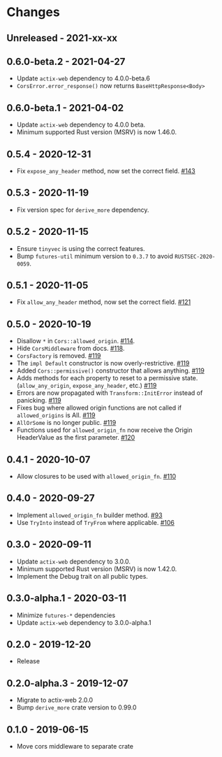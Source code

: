 # Changes

## Unreleased - 2021-xx-xx

## 0.6.0-beta.2 - 2021-04-27
* Update `actix-web` dependency to 4.0.0-beta.6
* `CorsError.error_response()` now returns `BaseHttpResponse<Body>`


## 0.6.0-beta.1 - 2021-04-02
* Update `actix-web` dependency to 4.0.0 beta.
* Minimum supported Rust version (MSRV) is now 1.46.0.


## 0.5.4 - 2020-12-31
* Fix `expose_any_header` method, now set the correct field. [#143]

[#143]: https://github.com/actix/actix-extras/pull/143


## 0.5.3 - 2020-11-19
* Fix version spec for `derive_more` dependency.


## 0.5.2 - 2020-11-15
* Ensure `tinyvec` is using the correct features.
* Bump `futures-util` minimum version to `0.3.7` to avoid `RUSTSEC-2020-0059`.


## 0.5.1 - 2020-11-05
* Fix `allow_any_header` method, now set the correct field. [#121]

[#121]: https://github.com/actix/actix-extras/pull/121


## 0.5.0 - 2020-10-19
* Disallow `*` in `Cors::allowed_origin`. [#114].
* Hide `CorsMiddleware` from docs. [#118].
* `CorsFactory` is removed. [#119]
* The `impl Default` constructor is now overly-restrictive. [#119]
* Added `Cors::permissive()` constructor that allows anything. [#119]
* Adds methods for each property to reset to a permissive state. (`allow_any_origin`,
  `expose_any_header`, etc.) [#119]
* Errors are now propagated with `Transform::InitError` instead of panicking. [#119]
* Fixes bug where allowed origin functions are not called if `allowed_origins` is All. [#119]
* `AllOrSome` is no longer public. [#119]
* Functions used for `allowed_origin_fn` now receive the Origin HeaderValue as the
  first parameter. [#120]

[#114]: https://github.com/actix/actix-extras/pull/114
[#118]: https://github.com/actix/actix-extras/pull/118
[#119]: https://github.com/actix/actix-extras/pull/119
[#120]: https://github.com/actix/actix-extras/pull/120


## 0.4.1 - 2020-10-07
* Allow closures to be used with `allowed_origin_fn`. [#110]

[#110]: https://github.com/actix/actix-extras/pull/110


## 0.4.0 - 2020-09-27
* Implement `allowed_origin_fn` builder method. [#93]
* Use `TryInto` instead of `TryFrom` where applicable. [#106]

[#93]: https://github.com/actix/actix-extras/pull/93
[#106]: https://github.com/actix/actix-extras/pull/106


## 0.3.0 - 2020-09-11
* Update `actix-web` dependency to 3.0.0.
* Minimum supported Rust version (MSRV) is now 1.42.0.
* Implement the Debug trait on all public types.


## 0.3.0-alpha.1 - 2020-03-11
* Minimize `futures-*` dependencies
* Update `actix-web` dependency to 3.0.0-alpha.1


## 0.2.0 - 2019-12-20
* Release


## 0.2.0-alpha.3 - 2019-12-07
* Migrate to actix-web 2.0.0
* Bump `derive_more` crate version to 0.99.0


## 0.1.0 - 2019-06-15
* Move cors middleware to separate crate

